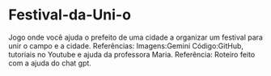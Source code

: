 # Festival-da-Uni-o
Jogo onde você ajuda o prefeito de uma cidade a organizar um festival para unir o campo e a cidade.
Referências:
Imagens:Gemini
Código:GitHub, tutoriais no Youtube e ajuda da professora Maria.
Referência: Roteiro feito com a ajuda do chat gpt.
